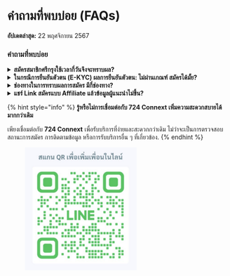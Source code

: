 # คำถามที่พบบ่อย (FAQs)

**อัปเดตล่าสุด:** 22 พฤศจิกายน 2567

### คำถามที่พบบ่อย

<details>

<summary><strong>สมัครสมาชิกศรีกรุงใช้เวลากี่วันจึงจะทราบผล?</strong></summary>

\- หากสมัครก่อน 16:00 น. จะทราบผลการสมัครภายในวันเดียวกัน

\- หากสมัครหลัง 16:00 น. จะทราบผลการสมัครภายวันถัดไป

</details>

<details>

<summary><strong>ในกรณีการยืนยันตัวตน (E-KYC) ผลการยืนยันตัวตน: ไม่ผ่านเกณฑ์ สมัครได้มั้ย?</strong></summary>

สามารถสมัครได้ แม้ผลการยืนยันตัวตน (E-KYC) จะไม่ผ่านเกณฑ์ โดยระบบจะส่งข้อมูลของคุณไปยังเจ้าหน้าที่เพื่อทำการตรวจสอบและพิจารณาอนุมัติอีกครั้ง

</details>

<details>

<summary><strong>ช่องทางในการทราบผลการสมัคร มีกี่ช่องทาง?</strong></summary>

สามารถทราบผลการสมัครผ่าน SMS ที่ส่งไปยังหมายเลขโทรศัพท์ที่ใช้ลงทะเบียนไว้

</details>

<details>

<summary><strong>แชร์ Link สมัครแบบ Affiliate แล้วข้อมูลผู้แนะนำไม่ขึ้น?</strong></summary>

สาเหตุอาจเกิดจากสถานะ Affiliate ของผู้แนะนำหมดอายุ ต้องต่ออายุสมาชิกก่อนเพื่อให้ข้อมูลและรูปแสดงตามปกติ โดยจะสามารถใช้ได้ในวันถัดไปหลังจากต่ออายุ

</details>

{% hint style="info" %}
**รู้หรือไม่การเชื่อมต่อกับ 724 Connext เพิ่มความสะดวกสบายได้มากกว่าเดิม**

เพียงเชื่อมต่อกับ **724 Connext** เพื่อรับบริการที่ง่ายและสะดวกกว่าเดิม ไม่ว่าจะเป็นการตรวจสอบสถานะการสมัคร การติดตามข้อมูล หรือการรับบริการอื่น ๆ ที่เกี่ยวข้อง.
{% endhint %}

<figure><img src="../.gitbook/assets/Screen Shot 2024-11-22 at 4.59.21 PM.png" alt="" width="255"><figcaption></figcaption></figure>

